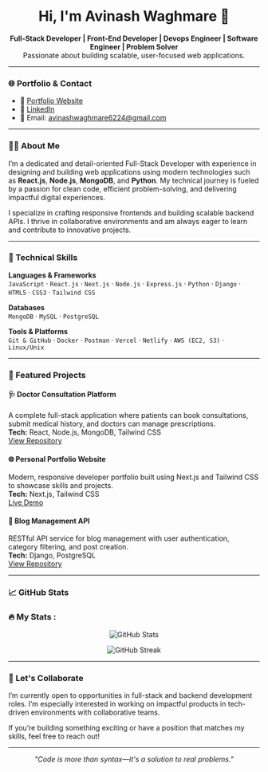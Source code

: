 <h1 align="center">Hi, I'm Avinash Waghmare 👋</h1>

<p align="center">
  <strong>Full-Stack Developer | Front-End Developer | Devops Engineer | Software Engineer | Problem Solver</strong><br/>
  Passionate about building scalable, user-focused web applications.
</p>

---

### 🌐 Portfolio & Contact

- 🔗 [Portfolio Website](https://portfolio-web-nextjs-azure.vercel.app/)
- 💼 [LinkedIn](https://www.linkedin.com/in/avinash-waghmare-365726189/)
- 📧 Email: avinashwaghmare6224@gmail.com

---

### 👨‍💻 About Me

I’m a dedicated and detail-oriented Full-Stack Developer with experience in designing and building web applications using modern technologies such as **React.js**, **Node.js**, **MongoDB**, and **Python**. My technical journey is fueled by a passion for clean code, efficient problem-solving, and delivering impactful digital experiences.

I specialize in crafting responsive frontends and building scalable backend APIs. I thrive in collaborative environments and am always eager to learn and contribute to innovative projects.

---

### 🔧 Technical Skills

**Languages & Frameworks**  
`JavaScript` · `React.js` · `Next.js` · `Node.js` · `Express.js` · `Python` · `Django` · `HTML5` · `CSS3` · `Tailwind CSS`

**Databases**  
`MongoDB` · `MySQL` · `PostgreSQL`

**Tools & Platforms**  
`Git & GitHub` · `Docker` · `Postman` · `Vercel` · `Netlify` · `AWS (EC2, S3)` · `Linux/Unix`

---

### 🚀 Featured Projects

#### 🩺 Doctor Consultation Platform  
A complete full-stack application where patients can book consultations, submit medical history, and doctors can manage prescriptions.  
**Tech:** React, Node.js, MongoDB, Tailwind CSS  
[View Repository](#)

#### 🌐 Personal Portfolio Website  
Modern, responsive developer portfolio built using Next.js and Tailwind CSS to showcase skills and projects.  
**Tech:** Next.js, Tailwind CSS  
[Live Demo](https://portfolio-web-nextjs-azure.vercel.app/)

#### 📝 Blog Management API  
RESTful API service for blog management with user authentication, category filtering, and post creation.  
**Tech:** Django, PostgreSQL  
[View Repository](#)

---

### 📈 GitHub Stats
<h3 align="left">🔥   My Stats :</h3>

<p align="center">
  <img src="https://github-readme-stats.vercel.app/api?username=codeorbit-avi&show_icons=true&theme=github_dark" alt="GitHub Stats"/>
</p>

<p align="center">
  <img src="https://github-readme-streak-stats.herokuapp.com/?user=codeorbit-avi&theme=github-dark-blue" alt="GitHub Streak"/>
</p>

---

### 💬 Let's Collaborate

I’m currently open to opportunities in full-stack and backend development roles. I’m especially interested in working on impactful products in tech-driven environments with collaborative teams.

If you’re building something exciting or have a position that matches my skills, feel free to reach out!

---

<p align="center">
  <em>"Code is more than syntax—it's a solution to real problems."</em>
</p>

<!--

### 🛠️ Tech Stack

**Languages & Frameworks:**  
![JavaScript](https://img.shields.io/badge/-JavaScript-black?style=flat-square&logo=javascript) 
![React](https://img.shields.io/badge/-React-blue?style=flat-square&logo=react) 
![Node.js](https://img.shields.io/badge/-Node.js-green?style=flat-square&logo=node.js)  
![Python](https://img.shields.io/badge/-Python-3776AB?style=flat-square&logo=python) 
![Django](https://img.shields.io/badge/-Django-darkgreen?style=flat-square&logo=django)

**Database & Tools:**  
![MongoDB](https://img.shields.io/badge/-MongoDB-47A248?style=flat-square&logo=mongodb) 
![MySQL](https://img.shields.io/badge/-MySQL-blue?style=flat-square&logo=mysql)  
![Git](https://img.shields.io/badge/-Git-F05032?style=flat-square&logo=git) 
![Docker](https://img.shields.io/badge/-Docker-2496ED?style=flat-square&logo=docker)  
![Postman](https://img.shields.io/badge/-Postman-orange?style=flat-square&logo=postman)

**Deployment & Cloud:**  
![Vercel](https://img.shields.io/badge/-Vercel-black?style=flat-square&logo=vercel)  
![Netlify](https://img.shields.io/badge/-Netlify-blue?style=flat-square&logo=netlify)  
![AWS](https://img.shields.io/badge/-AWS-orange?style=flat-square&logo=amazon-aws)


<div align="left">
  <img src="https://cdn.jsdelivr.net/gh/devicons/devicon/icons/react/react-original.svg" height="40" alt="react logo"  />
  <img width="12" />
  <img src="https://cdn.jsdelivr.net/gh/devicons/devicon/icons/javascript/javascript-original.svg" height="40" alt="javascript logo"  />
  <img width="12" />
  <img src="https://cdn.jsdelivr.net/gh/devicons/devicon/icons/dot-net/dot-net-plain-wordmark.svg" height="40" alt="dot-net logo"  />
  <img width="12" />
  <img src="https://cdn.jsdelivr.net/gh/devicons/devicon/icons/firebase/firebase-plain-wordmark.svg" height="40" alt="firebase logo"  />
  <img width="12" />
  <img src="https://cdn.jsdelivr.net/gh/devicons/devicon/icons/anaconda/anaconda-original.svg" height="40" alt="anaconda logo"  />
  <img width="12" />
  <img src="https://cdn.jsdelivr.net/gh/devicons/devicon/icons/androidstudio/androidstudio-original.svg" height="40" alt="androidstudio logo"  />
  <img width="12" />
  <img src="https://cdn.jsdelivr.net/gh/devicons/devicon/icons/angularjs/angularjs-original.svg" height="40" alt="angularjs logo"  />
  <img width="12" />
  <img src="https://cdn.jsdelivr.net/gh/devicons/devicon/icons/css3/css3-original.svg" height="40" alt="css3 logo"  />
  <img width="12" />
  <img src="https://cdn.jsdelivr.net/gh/devicons/devicon/icons/html5/html5-original.svg" height="40" alt="html5 logo"  />
  <img width="12" />
  <img src="https://cdn.jsdelivr.net/gh/devicons/devicon/icons/heroku/heroku-original.svg" height="40" alt="heroku logo"  />
  <img width="12" />
  <img src="https://cdn.jsdelivr.net/gh/devicons/devicon/icons/java/java-original.svg" height="40" alt="java logo"  />
  <img width="12" />
  <img src="https://cdn.jsdelivr.net/gh/devicons/devicon/icons/mysql/mysql-original.svg" height="40" alt="mysql logo"  />
  <img width="12" />
  <img src="https://cdn.jsdelivr.net/gh/devicons/devicon/icons/linux/linux-original.svg" height="40" alt="linux logo"  />
  <img width="12" />
  <img src="https://cdn.jsdelivr.net/gh/devicons/devicon/icons/python/python-original.svg" height="40" alt="python logo"  />
  <img width="12" />
  <img src="https://cdn.jsdelivr.net/gh/devicons/devicon/icons/typescript/typescript-original.svg" height="40" alt="typescript logo"  />
  <img width="12" />
  <img src="https://cdn.jsdelivr.net/gh/devicons/devicon/icons/visualstudio/visualstudio-plain.svg" height="40" alt="visualstudio logo"  />
  <img width="12" />
  <img src="https://cdn.jsdelivr.net/gh/devicons/devicon/icons/vscode/vscode-original.svg" height="40" alt="vscode logo"  />
  <img width="12" />
  <img src="https://cdn.jsdelivr.net/gh/devicons/devicon/icons/cplusplus/cplusplus-original.svg" height="40" alt="cplusplus logo"  />
  <img width="12" />
  <img src="https://cdn.jsdelivr.net/gh/devicons/devicon/icons/php/php-original.svg" height="40" alt="php logo"  />
  <img width="12" />
  <img src="https://cdn.jsdelivr.net/gh/devicons/devicon/icons/c/c-original.svg" height="40" alt="c logo"  />
</div>

-->

